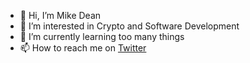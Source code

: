 - 👋 Hi, I’m Mike Dean
- 👀 I’m interested in Crypto and Software Development
- 🌱 I’m currently learning too many things 
- 📫 How to reach me on [Twitter](https://twitter.com/MikeDeanLive) 

<!---
mikedeanlive/mikedeanlive is a ✨ special ✨ repository because its `README.md` (this file) appears on your GitHub profile.
You can click the Preview link to take a look at your changes.
--->
